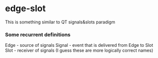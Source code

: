 # edge-slot
This is something similar to QT signals&amp;slots paradigm

### Some recurrent definitions
Edge - source of signals
Signal - event that is delivered from Edge to Slot
Slot - receiver of signals
(I guess these are more logically correct names)
